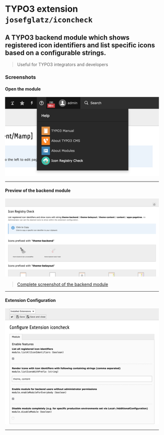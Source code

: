 # TYPO3 extension `josefglatz/iconcheck`

## A TYPO3 backend module which shows registered icon identifiers and list specific icons based on a configurable strings.

> Useful for TYPO3 integrators and developers


### Screenshots

#### Open the module

![TYPO3-8.7-Menu.png](Resources/Public/Images/Documentation/TYPO3-8.7-Menu.png)

---

#### Preview of the backend module

![TYPO3-8.7-Module.png](Resources/Public/Images/Documentation/TYPO3-8.7-Module.png)

> [Complete screenshot of the backend module](https://github.com/josefglatz/iconcheck/blob/master/Resources/Public/Images/Documentation/TYPO3-8.7-Module-complete.png?raw=true)

---

#### Extension Configuration

![TYPO3-8.7-extConf.png](Resources/Public/Images/Documentation/TYPO3-8.7-extConf.png)

---